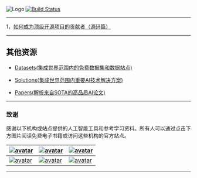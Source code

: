 
![Logo](http://www.tisv.cn/img/logo.png)
[![Build Status](http://www.tisv.cn/img/badge.svg)](http://www.tisv.cn/)  

---


1，[如何成为顶级开源项目的贡献者（源码篇）](https://github.com/AITutorials/manuals/blob/master/%E5%A6%82%E4%BD%95%E6%88%90%E4%B8%BA%E9%A1%B6%E7%BA%A7%E5%BC%80%E6%BA%90%E9%A1%B9%E7%9B%AE%E7%9A%84%E8%B4%A1%E7%8C%AE%E8%80%85%EF%BC%88%E6%BA%90%E7%A0%81%E7%AF%87%EF%BC%89)

---

## 其他资源

* [Datasets(集成世界范围内的免费数据集和数据站点)](https://github.com/AITutorials/datasets)

* [Solutions(集成世界范围内重要AI技术解决方案)](https://github.com/AITutorials/solutions)

* [Papers(解析来自SOTA的高品质AI论文)](https://github.com/AITutorials/cooperation)

---

### 致谢

感谢以下机构或站点提供的人工智能工具和参考学习资料。所有人可以通过点击下方图片阅读免费电子书籍或访问这些机构的官方站点。


| [![avatar](http://ai.tisv.cn/img/book11.png)](https://livebook.manning.com/book/deep-learning-with-python/) | [![avatar](https://user-images.githubusercontent.com/61530230/76381930-e7e25900-6391-11ea-861a-5ceebb96d4bd.png)](https://www.deeplearningbook.org/contents/TOC.html) | [![avatar](http://ai.tisv.cn/img/book13.png)](http://neuralnetworksanddeeplearning.com/)|
| ---- | ---- | ---- |
| [![avatar](http://ai.tisv.cn/img/t1.png)](https://tensorflow.google.cn/) |  [![avatar](http://ai.tisv.cn/img/t2.png)](https://pytorch.org/) | [![avatar](http://ai.tisv.cn/img/t3.png)](https://keras.io/) |

---
